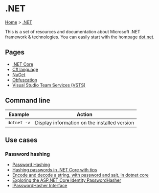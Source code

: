 # .NET

[Home](../readme.md) > [.NET](./dotnet.md)

This is a set of resources and documentation about Microsoft .NET framework & technologies. You can easily start with the hompage [dot.net](http://dot.net).

## Pages

* [.NET Core](./dotnetcore/dotnetcore.md)
* [C# language](./csharp/csharp.md)
* [NuGet](./nuget.md)
* [Obfuscation](./obfuscation.md)
* [Visual Studio Team Services (VSTS)](./vsts.md)

## Command line

| Example | Action |
|-|-|
| `dotnet -v` | Display information on the installed version |

## Use cases

### Password hashing

* [Password Hashing](https://docs.microsoft.com/en-us/aspnet/core/security/data-protection/consumer-apis/password-hashing)
* [Hashing passwords in .NET Core with tips](https://www.codeproject.com/articles/1104467/hashing-passwords-in-net-core-with-tips)
* [Encode and decode a string, with password and salt, in dotnet core](https://stackoverflow.com/questions/42459487/encode-and-decode-a-string-with-password-and-salt-in-dotnet-core)
* [Exploring the ASP.NET Core Identity PasswordHasher](https://andrewlock.net/exploring-the-asp-net-core-identity-passwordhasher/)
* [IPasswordHasher Interface](https://docs.microsoft.com/en-us/dotnet/api/microsoft.aspnetcore.identity.ipasswordhasher-1?view=aspnetcore-2.0)
